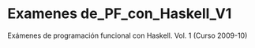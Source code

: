 # Examenes de_PF_con_Haskell_V1
Exámenes de programación funcional con Haskell. Vol. 1 (Curso 2009-10)
